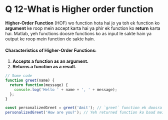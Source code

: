 # Q 12-What is Higher order function

**Higher-Order Function** (HOF) wo function hota hai jo ya toh ek function ko **argument** ke roop mein accept karta hai ya phir ek function ko **return** karta hai. Matlab, yeh functions doosre functions ko as input le sakte hain ya output ke roop mein function de sakte hain.

#### Characteristics of Higher-Order Functions:

1. **Accepts a function as an argument.**
2. **Returns a function as a result.**

```javascript
// Some code
function greet(name) {
  return function(message) {
    console.log('Hello ' + name + ', ' + message);
  };
}

const personalizedGreet = greet('Amit'); // `greet` function ek doosra function return karta hai
personalizedGreet('How are you?'); // Yeh returned function ko baad mein call kiya jaa raha hai
```
